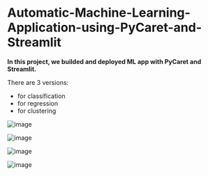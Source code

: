 # Automatic-Machine-Learning-Application-using-PyCaret-and-Streamlit

**In this project, we builded and deployed ML app with PyCaret and Streamlit.**

There are 3 versions:

- for classification
- for regression
- for clustering

![image](https://user-images.githubusercontent.com/106476037/202776329-6c4ab126-d211-446a-b4cd-d8c965318b69.png)

![image](https://user-images.githubusercontent.com/106476037/202776391-2283ae94-ea18-4ebb-b4f1-2b6ae0cd1a71.png)

![image](https://user-images.githubusercontent.com/106476037/202776499-e14ab7e0-9357-4d6d-8f1b-66e96b9819f0.png)

![image](https://user-images.githubusercontent.com/106476037/202776622-7cc8b98c-c692-47c6-81b3-886b40e94d80.png)

